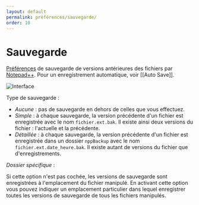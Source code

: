 ```yaml
---
layout: default
permalink: préférences/sauvegarde/
order: 10
---
```

# Sauvegarde

[Préférences](préférences.md) de sauvegarde de versions antérieures des fichiers par [Notepad++](notepad++.md). Pour un enregistrement automatique, voir [[Auto Save]].

![Interface](/assets/img/preferences/10_save.png)

Type de sauvegarde :

- *Aucune* : pas de sauvegarde en dehors de celles que vous effectuez.
- *Simple* : à chaque sauvegarde, la version précédente d'un fichier est enregistrée avec le nom `fichier.ext.bak`. Il existe ainsi deux versions du fichier : l'actuelle et la précédente.
- *Détaillée* : à chaque sauvegarde, la version précédente d'un fichier est enregistrée dans un dossier `nppBackup` avec le nom `fichier.ext.date_heure.bak`. Il existe autant de versions du fichier que d'enregistrements.

*Dossier spécifique* :

Si cette option n'est pas cochée, les versions de sauvegarde sont enregistrées à l'emplacement du fichier manipulé. En activant cette option vous pouvez indiquer un emplacement particulier dans lequel enregistrer toutes les versions de sauvegarde de tous les fichiers manipulés.
